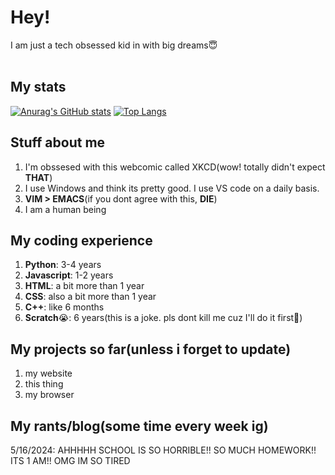 # Hey!
I am just a tech obsessed kid in with big dreams😇<br>
<br>
## My stats
[![Anurag's GitHub stats](https://github-readme-stats.vercel.app/api?username=xkcdnerd&theme=dark&rank_icon=percentile)](https://github.com/anuraghazra/github-readme-stats)
[![Top Langs](https://github-readme-stats.vercel.app/api/top-langs/?username=xkcdnerd&theme=dark)](https://github.com/anuraghazra/github-readme-stats)

## Stuff about me<br>
1. I'm obssesed with this webcomic called XKCD(wow! totally didn't expect **THAT**)
2. I use Windows and think its pretty good. I use VS code on a daily basis.
3. **VIM > EMACS**(if you dont agree with this, **DIE**)
4. I am a human being

## My coding experience<br>
1. **Python**: 3-4 years
2. **Javascript**: 1-2 years
3. **HTML**: a bit more than 1 year
4. **CSS**: also a bit more than 1 year
5. **C++**: like 6 months
6. **Scratch**😭: 6 years(this is a joke. pls dont kill me cuz I'll do it first🤔)
## My projects so far(unless i forget to update)<br>
1. my website
2. this thing
3. my browser

## My rants/blog(some time every week ig)<br>
5/16/2024: AHHHHH SCHOOL IS SO HORRIBLE!! SO MUCH HOMEWORK!! ITS 1 AM!! OMG IM SO TIRED<br>
